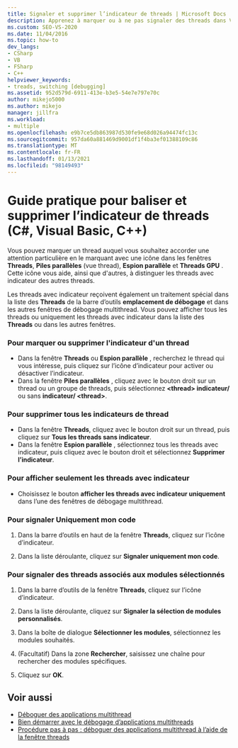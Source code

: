```yaml
---
title: Signaler et supprimer l’indicateur de threads | Microsoft Docs
description: Apprenez à marquer ou à ne pas signaler des threads dans Visual Studio. Baliser ou supprimer l’indicateur d’un thread, plusieurs threads ou tous les threads. Marquez uniquement votre code ou ceux associés à un module.
ms.custom: SEO-VS-2020
ms.date: 11/04/2016
ms.topic: how-to
dev_langs:
- CSharp
- VB
- FSharp
- C++
helpviewer_keywords:
- treads, switching [debugging]
ms.assetid: 952d579d-6911-413e-b3e5-54e7e797e70c
author: mikejo5000
ms.author: mikejo
manager: jillfra
ms.workload:
- multiple
ms.openlocfilehash: e9b7ce5db863987d530fe9e68d026a94474fc13c
ms.sourcegitcommit: 957da60a881469d9001df1f4ba3ef01388109c86
ms.translationtype: MT
ms.contentlocale: fr-FR
ms.lasthandoff: 01/13/2021
ms.locfileid: "98149493"
---
```

# <a name="how-to-flag-and-unflag-threads-c-visual-basic-c"></a>Guide pratique pour baliser et supprimer l’indicateur de threads (C#, Visual Basic, C++)

Vous pouvez marquer un thread auquel vous souhaitez accorder une attention particulière en le marquant avec une icône dans les fenêtres **Threads**, **Piles parallèles** (vue thread), **Espion parallèle** et **Threads GPU** . Cette icône vous aide, ainsi que d'autres, à distinguer les threads avec indicateur des autres threads.

Les threads avec indicateur reçoivent également un traitement spécial dans la liste des **Threads** de la barre d’outils **emplacement de débogage** et dans les autres fenêtres de débogage multithread. Vous pouvez afficher tous les threads ou uniquement les threads avec indicateur dans la liste des **Threads** ou dans les autres fenêtres.

### <a name="to-flag-or-unflag-a-thread"></a>Pour marquer ou supprimer l'indicateur d'un thread

- Dans la fenêtre **Threads** ou **Espion parallèle** , recherchez le thread qui vous intéresse, puis cliquez sur l’icône d’indicateur pour activer ou désactiver l’indicateur.
- Dans la fenêtre **Piles parallèles** , cliquez avec le bouton droit sur un thread ou un groupe de threads, puis sélectionnez **\<thread> indicateur/** ou sans **indicateur/ \<thread>**.

### <a name="to-unflag-all-threads"></a>Pour supprimer tous les indicateurs de thread

- Dans la fenêtre **Threads**, cliquez avec le bouton droit sur un thread, puis cliquez sur **Tous les threads sans indicateur**.
- Dans la fenêtre **Espion parallèle** , sélectionnez tous les threads avec indicateur, puis cliquez avec le bouton droit et sélectionnez **Supprimer l’indicateur**.

### <a name="to-display-only-flagged-threads"></a>Pour afficher seulement les threads avec indicateur

- Choisissez le bouton **afficher les threads avec indicateur uniquement** dans l’une des fenêtres de débogage multithread.

### <a name="to-flag-just-my-code"></a>Pour signaler Uniquement mon code

1. Dans la barre d’outils en haut de la fenêtre **Threads**, cliquez sur l’icône d’indicateur.

2. Dans la liste déroulante, cliquez sur **Signaler uniquement mon code**.

### <a name="to-flag-threads-that-are-associated-with-selected-modules"></a>Pour signaler des threads associés aux modules sélectionnés

1. Dans la barre d’outils de la fenêtre **Threads**, cliquez sur l’icône d’indicateur.

2. Dans la liste déroulante, cliquez sur **Signaler la sélection de modules personnalisés**.

3. Dans la boîte de dialogue **Sélectionner les modules**, sélectionnez les modules souhaités.

4. (Facultatif) Dans la zone **Rechercher**, saisissez une chaîne pour rechercher des modules spécifiques.

5. Cliquez sur **OK**.

## <a name="see-also"></a>Voir aussi
- [Déboguer des applications multithread](../debugger/debug-multithreaded-applications-in-visual-studio.md)
- [Bien démarrer avec le débogage d’applications multithreads](../debugger/get-started-debugging-multithreaded-apps.md)
- [Procédure pas à pas : déboguer des applications multithread à l’aide de la fenêtre threads](../debugger/how-to-use-the-threads-window.md)